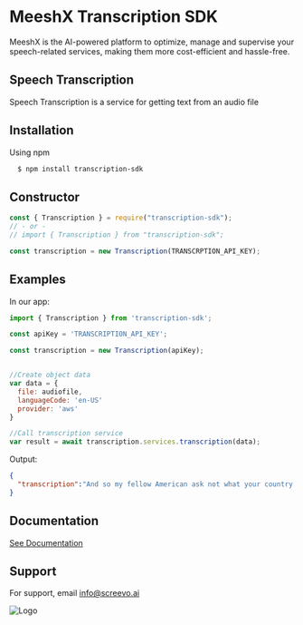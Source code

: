 
# MeeshX Transcription SDK

MeeshX is the AI-powered platform to optimize, manage and supervise your speech-related services, making them more cost-efficient and hassle-free.


## Speech Transcription

Speech Transcription is a service for getting text from an audio file


## Installation

Using npm

```bash
  $ npm install transcription-sdk
```
    
## Constructor

```javascript  
const { Transcription } = require("transcription-sdk");
// - or -
// import { Transcription } from "transcription-sdk";

const transcription = new Transcription(TRANSCRPTION_API_KEY);

```


## Examples

In our app:

```javascript
import { Transcription } from 'transcription-sdk';

const apiKey = 'TRANSCRIPTION_API_KEY';

const transcription = new Transcription(apiKey);


//Create object data
var data = {
  file: audiofile,
  languageCode: 'en-US'
  provider: 'aws'
}

//Call transcription service
var result = await transcription.services.transcription(data);

```

Output:

```json
{
  "transcription":"And so my fellow American ask not what your country can do for you, ask what you can do for your country."
}

```

## Documentation

[See Documentation](#)

## Support

For support, email info@screevo.ai


![Logo](https://www.meeshx.dev/wp-content/uploads/2023/09/Extended-Colour-positivenegative-use.svg)

